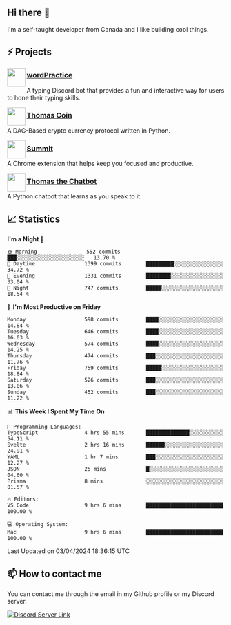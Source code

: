 <h2>Hi there 👋</h2>

<p>I'm a self-taught developer from Canada and I like building cool things.</p>

<h2>⚡ Projects</h2>

<img align="left" src="https://i.imgur.com/BIzs17V.png" width="42" height="42" />
<h3><a target="_blank" href="https://wordpractice.principle.sh/">wordPractice</a></h3>
<p>A typing Discord bot that provides a fun and interactive way for users to hone their typing skills.</p>

<img align="left" src="https://i.imgur.com/4FdQpgN.png" width="42" height="42" />
<h3><a href="https://github.com/principle105/thomas-coin">Thomas Coin</a></h3>
<p>A DAG-Based crypto currency protocol written in Python.</p>

<img align="left" src="https://i.imgur.com/Ly8Atho.png" width="42" height="42" />
<h3><a href="https://summit.sh/">Summit</a></h3>
<p>A Chrome extension that helps keep you focused and productive.</p>

<img align="left" src="https://i.imgur.com/hA9YF2s.png" width="42" height="42" />
<h3><a href="https://github.com/principle105/thomasthechatbot">Thomas the Chatbot</a></h3>
<p>A Python chatbot that learns as you speak to it.</p>

<h2>📈 Statistics</h2>

<!--START_SECTION:waka-->
**I'm a Night 🦉** 

```text
🌞 Morning                552 commits         ███░░░░░░░░░░░░░░░░░░░░░░   13.70 % 
🌆 Daytime                1399 commits        █████████░░░░░░░░░░░░░░░░   34.72 % 
🌃 Evening                1331 commits        ████████░░░░░░░░░░░░░░░░░   33.04 % 
🌙 Night                  747 commits         █████░░░░░░░░░░░░░░░░░░░░   18.54 % 
```
📅 **I'm Most Productive on Friday** 

```text
Monday                   598 commits         ████░░░░░░░░░░░░░░░░░░░░░   14.84 % 
Tuesday                  646 commits         ████░░░░░░░░░░░░░░░░░░░░░   16.03 % 
Wednesday                574 commits         ████░░░░░░░░░░░░░░░░░░░░░   14.25 % 
Thursday                 474 commits         ███░░░░░░░░░░░░░░░░░░░░░░   11.76 % 
Friday                   759 commits         █████░░░░░░░░░░░░░░░░░░░░   18.84 % 
Saturday                 526 commits         ███░░░░░░░░░░░░░░░░░░░░░░   13.06 % 
Sunday                   452 commits         ███░░░░░░░░░░░░░░░░░░░░░░   11.22 % 
```


📊 **This Week I Spent My Time On** 

```text
💬 Programming Languages: 
TypeScript               4 hrs 55 mins       ██████████████░░░░░░░░░░░   54.11 % 
Svelte                   2 hrs 16 mins       ██████░░░░░░░░░░░░░░░░░░░   24.91 % 
YAML                     1 hr 7 mins         ███░░░░░░░░░░░░░░░░░░░░░░   12.27 % 
JSON                     25 mins             █░░░░░░░░░░░░░░░░░░░░░░░░   04.60 % 
Prisma                   8 mins              ░░░░░░░░░░░░░░░░░░░░░░░░░   01.57 % 

🔥 Editors: 
VS Code                  9 hrs 6 mins        █████████████████████████   100.00 % 

💻 Operating System: 
Mac                      9 hrs 6 mins        █████████████████████████   100.00 % 
```


 Last Updated on 03/04/2024 18:36:15 UTC
<!--END_SECTION:waka-->

<h2>📫 How to contact me</h2>

You can contact me through the email in my Github profile or my Discord server.

[![Discord Server Link](https://dcbadge.vercel.app/api/server/DHnk46C)](https://discord.gg/DHnk46C)

